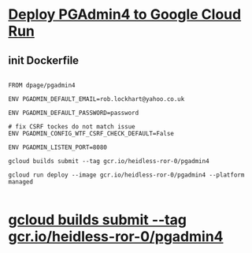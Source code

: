 
# [Deploy PGAdmin4 to Google Cloud Run](https://medium.com/@kobby.fletcher/deploy-pgadmin4-to-google-cloud-run-a5e5988784fb)

## init Dockerfile
```

FROM dpage/pgadmin4

ENV PGADMIN_DEFAULT_EMAIL=rob.lockhart@yahoo.co.uk

ENV PGADMIN_DEFAULT_PASSWORD=password

# fix CSRF tockes do not match issue
ENV PGADMIN_CONFIG_WTF_CSRF_CHECK_DEFAULT=False

ENV PGADMIN_LISTEN_PORT=8080

```

```
gcloud builds submit --tag gcr.io/heidless-ror-0/pgadmin4

gcloud run deploy --image gcr.io/heidless-ror-0/pgadmin4 --platform managed


```

# [gcloud builds submit --tag gcr.io/heidless-ror-0/pgadmin4](https://www.pgadmin.org/docs/pgadmin4/latest/cloud_google_cloud_sql.html)

